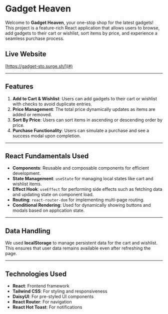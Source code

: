 # Gadget Heaven

Welcome to **Gadget Heaven**, your one-stop shop for the latest gadgets! This project is a feature-rich React application that allows users to browse, add gadgets to their cart or wishlist, sort items by price, and experience a seamless purchase process.

## Live Website
[https://gadget-sto.surge.sh/](#)

---

## Features
1. **Add to Cart & Wishlist**: Users can add gadgets to their cart or wishlist with checks to avoid duplicate entries.
2. **Price Management**: The total price dynamically updates as items are added or removed.
3. **Sort By Price**: Users can sort items in ascending or descending order by price.
4. **Purchase Functionality**: Users can simulate a purchase and see a success modal upon completion.

---

## React Fundamentals Used
- **Components**: Reusable and composable components for efficient development.
- **State Management**: `useState` for managing local states like cart and wishlist items.
- **Effect Hook**: `useEffect` for performing side effects such as fetching data and updating state on component load.
- **Routing**: `react-router-dom` for implementing multi-page routing.
- **Conditional Rendering**: Used for dynamically showing buttons and modals based on application state.

---

## Data Handling
We used **localStorage** to manage persistent data for the cart and wishlist. This ensures that user data remains available even after refreshing the page.

---

## Technologies Used
- **React**: Frontend framework
- **Tailwind CSS**: For styling and responsiveness
- **DaisyUI**: For pre-styled UI components
- **React Router**: For navigation
- **React Hot Toast**: For notifications
